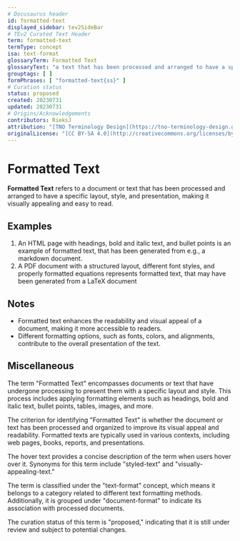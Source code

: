 ```yaml
---
# Docusaurus header
id: formatted-text
displayed_sidebar: tev2SideBar
# TEv2 Curated Text Header
term: formatted-text
termType: concept
isa: text-format
glossaryTerm: Formatted Text
glossaryText: "a text that has been processed and arranged to have a specific layout, style, and presentation, making it visually appealing and easy to read."
grouptags: [ ]
formPhrases: [ "formatted-text{ss}" ]
# Curation status
status: proposed
created: 20230731
updated: 20230731
# Origins/Acknowledgements
contributors: RieksJ
attribution: "[TNO Terminology Design](https://tno-terminology-design.github.io/tev2-specifications/docs)"
originalLicense: "[CC BY-SA 4.0](http://creativecommons.org/licenses/by-sa/4.0/?ref=chooser-v1)"
---
```


# Formatted Text

**Formatted Text** refers to a document or text that has been processed and arranged to have a specific layout, style, and presentation, making it visually appealing and easy to read.

## Examples

1. An HTML page with headings, bold and italic text, and bullet points is an example of formatted text, that has been generated from e.g., a markdown document.
2. A PDF document with a structured layout, different font styles, and properly formatted equations represents formatted text, that may have been generated from a LaTeX document

## Notes

- Formatted text enhances the readability and visual appeal of a document, making it more accessible to readers.
- Different formatting options, such as fonts, colors, and alignments, contribute to the overall presentation of the text.

## Miscellaneous

The term "Formatted Text" encompasses documents or text that have undergone processing to present them with a specific layout and style. This process includes applying formatting elements such as headings, bold and italic text, bullet points, tables, images, and more.

The criterion for identifying "Formatted Text" is whether the document or text has been processed and organized to improve its visual appeal and readability. Formatted texts are typically used in various contexts, including web pages, books, reports, and presentations.

The hover text provides a concise description of the term when users hover over it. Synonyms for this term include "styled-text" and "visually-appealing-text."

The term is classified under the "text-format" concept, which means it belongs to a category related to different text formatting methods. Additionally, it is grouped under "document-format" to indicate its association with processed documents.

The curation status of this term is "proposed," indicating that it is still under review and subject to potential changes.
